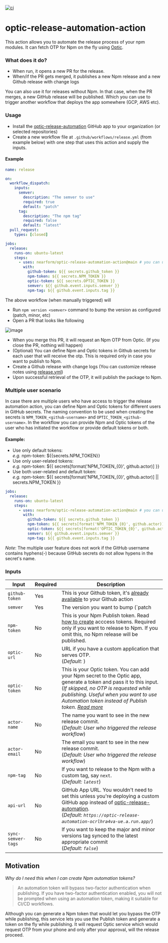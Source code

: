 [![ci](https://github.com/nearform/optic-release-automation-action/actions/workflows/ci.yml/badge.svg)](https://github.com/nearform/optic-release-automation-action/actions/workflows/ci.yml)

# optic-release-automation-action

This action allows you to automate the release process of your npm modules. It can fetch OTP for Npm on the fly using [Optic](https://github.com/nearform/optic-expo).

### What does it do?

- When run, it opens a new PR for the release.
- When/if the PR gets merged, it publishes a new Npm release and a new Github release with change logs

You can also use it for releases without Npm. In that case, when the PR merges, a new GitHub release will be published. Which you can use to trigger another workflow that deploys the app somewhere (GCP, AWS etc).

### Usage

- Install the [optic-release-automation](https://github.com/apps/optic-release-automation) GitHub app to your organization (or selected repositories)
- Create a new workflow file at `.github/workflows/release.yml` (from example below) with one step that uses this action and supply the inputs.

#### Example

```yml
name: release

on:
  workflow_dispatch:
    inputs:
      semver:
        description: "The semver to use"
        required: true
        default: "patch"
      tag:
        description: "The npm tag"
        required: false
        default: "latest"
  pull_request:
    types: [closed]

jobs:
  release:
    runs-on: ubuntu-latest
    steps:
      - uses: nearform/optic-release-automation-action@main # you can use a tag instead of main
        with:
          github-token: ${{ secrets.github_token }}
          npm-token: ${{ secrets.NPM_TOKEN }}
          optic-token: ${{ secrets.OPTIC_TOKEN }}
          semver: ${{ github.event.inputs.semver }}
          npm-tag: ${{ github.event.inputs.tag }}
```

The above workflow (when manually triggered) will

- Run `npm version <semver>` command to bump the version as configured (patch, minor, etc)
- Open a PR that looks like following

![image](https://user-images.githubusercontent.com/2510597/140506212-4938e44d-0662-4dc5-9fb1-c3f59fe075a6.png)

- When you merge this PR, it will request an Npm OTP from Optic. (If you close the PR, nothing will happen)
- (Optional) You can define Npm and Optic tokens in Github secrets for each user that will receive the otp. This is required only in case you want to publish to Npm.
- Create a Github release with change logs (You can customize release notes using [release.yml](https://docs.github.com/en/repositories/releasing-projects-on-github/automatically-generated-release-notes#example-configuration))
- Upon successful retrieval of the OTP, it will publish the package to Npm.

### Multiple user scenario

In case there are multiple users who have access to trigger the release automation action, you can define Npm and Optic tokens for different users in GitHub secrets. The naming convention to be used when creating the secrets is `NPM_TOKEN_<github-username>` and 
`OPTIC_TOKEN_<github-username>`. In the workflow you can provide Npm and Optic tokens of the user who has initiated the workflow or provide default tokens or both.    

#### Example:  
  - Use only default tokens:   
    *e.g.* npm-token: ${{secrets.NPM_TOKEN}}
  - Use only user-related tokens:   
    *e.g.* npm-token: ${{ secrets[format('NPM_TOKEN_{0}', github.actor)] }}
  - Use both user-related and default token:   
    *e.g.* npm-token: ${{ secrets[format('NPM_TOKEN_{0}', github.actor)] || secrets.NPM_TOKEN }}

```yml
jobs:
  release:
    runs-on: ubuntu-latest
    steps:
      - uses: nearform/optic-release-automation-action@main # you can use a tag instead of main
        with:
          github-token: ${{ secrets.github_token }}
          npm-token: ${{ secrets[format('NPM_TOKEN_{0}', github.actor)] || secrets.NPM_TOKEN }}
          optic-token: ${{ secrets[format('OPTIC_TOKEN_{0}', github.actor)] || secrets.OPTIC_TOKEN }}
          semver: ${{ github.event.inputs.semver }}
          npm-tag: ${{ github.event.inputs.tag }}
```

*Note*: The multiple user feature does not work if the GitHub username contains hyphens(-) because GitHub secrets do not allow hypens in the secret's name.  

### Inputs

| Input          | Required | Description                                                                                                                                                                                |
| ---            | ---      | ---                                                                                                                                                                                        |
| `github-token` | Yes      | This is your Github token, it's [already available](https://docs.github.com/en/actions/security-guides/automatic-token-authentication#about-the-github_token-secret) to your Github action |
| `semver`       | Yes      | The version you want to bump (`patch|minor|major`).                                                                                                                                        |
| `npm-token`    | No       | This is your Npm Publish token. Read [how to create](https://docs.npmjs.com/creating-and-viewing-access-tokens#creating-tokens-on-the-website) acccess tokens. Required only if you want to release to Npm. If you omit this, no Npm release will be published.                              |
| `optic-url`    | No       | URL if you have a custom application that serves OTP. <br /> (_Default: <Optic service URL>_)                                                                                              |
| `optic-token`  | No       | This is your Optic token. You can add your Npm secret to the Optic app, generate a token and pass it to this input. <br /> (_If skipped, no OTP is requested while publishing. Useful when you want to use Automation token instead of Publish token. [Read more](https://docs.npmjs.com/creating-and-viewing-access-tokens#creating-tokens-on-the-website)_|
| `actor-name`   | No       | The name you want to see in the new release commit. <br /> (_Default: User who triggered the release workflow_)                                                                            |
| `actor-email`  | No       | The email you want to see in the new release commit. <br /> (_Default: User who triggered the release workflow_)                                                                           |
| `npm-tag`      | No       | If you want to release to the Npm with a custom tag, say `next`. <br /> (_Default: `latest`_)                                                                                              |
| `api-url`      | No       | GitHub App URL. You wouldn't need to set this unless you're deploying a custom GitHub app instead of [optic-release-automation](https://github.com/apps/optic-release-automation). <br /> (_Default: `https://optic-release-automation-ocrlhra4va-ue.a.run.app/`_)                                                                                              |
| `sync-semver-tags`      | No       | If you want to keep the major and minor versions tag synced to the latest appropriate commit <br /> (_Default: `false`_)                                                                                              |

## Motivation

*Why do I need this when I can create Npm automation tokens?*

> An automation token will bypass two-factor authentication when publishing. If you have two-factor authentication enabled, you will not be prompted when using an automation token, making it suitable for CI/CD workflows.

Although you can generate a Npm token that would let you bypass the OTP while publishing, this service lets you use the Publish token and generate a token on the fly while publishing. It will request Optic service which would request OTP from your phone and only after your approval, will the release proceed.
